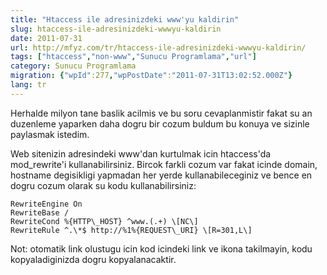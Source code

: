 ```yaml
---
title: "Htaccess ile adresinizdeki www'yu kaldirin"
slug: htaccess-ile-adresinizdeki-wwwyu-kaldirin
date: 2011-07-31
url: http://mfyz.com/tr/htaccess-ile-adresinizdeki-wwwyu-kaldirin/
tags: ["htaccess","non-www","Sunucu Programlama","url"]
category: Sunucu Programlama
migration: {"wpId":277,"wpPostDate":"2011-07-31T13:02:52.000Z"}
lang: tr
---
```


Herhalde milyon tane baslik acilmis ve bu soru cevaplanmistir fakat su an duzenleme yaparken daha dogru bir cozum buldum bu konuya ve sizinle paylasmak istedim.

Web sitenizin adresindeki www'dan kurtulmak icin htaccess'da mod\_rewrite'i kullanabilirsiniz. Bircok farkli cozum var fakat icinde domain, hostname degisikligi yapmadan her yerde kullanabileceginiz ve bence en dogru cozum olarak su kodu kullanabilirsiniz:
```
RewriteEngine On
RewriteBase /
RewriteCond %{HTTP\_HOST} ^www.(.+) \[NC\]
RewriteRule ^.\*$ http://%1%{REQUEST\_URI} \[R=301,L\]
```
Not: otomatik link olustugu icin kod icindeki link ve ikona takilmayin, kodu kopyaladiginizda dogru kopyalanacaktir.